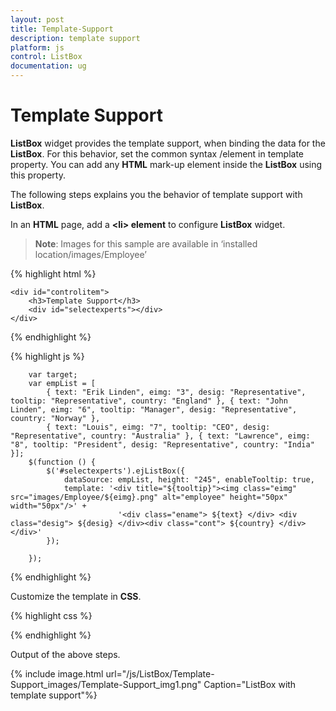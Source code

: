 ```yaml
---
layout: post
title: Template-Support
description: template support
platform: js
control: ListBox
documentation: ug
---
```


# Template Support

**ListBox** widget provides the template support, when binding the data for the **ListBox**. For this behavior, set the common syntax /element in template property. You can add any **HTML** mark-up element inside the **ListBox** using this property.

The following steps explains you the behavior of template support with **ListBox**.

In an **HTML** page, add a **&lt;li&gt; element** to configure **ListBox** widget.



> **Note**: Images for this sample are available in ‘installed location/images/Employee’


{% highlight html %}

    <div id="controlitem">
        <h3>Template Support</h3>
        <div id="selectexperts"></div>
    </div>

{% endhighlight %}

{% highlight js %}


        var target;
        var empList = [
            { text: "Erik Linden", eimg: "3", desig: "Representative", tooltip: "Representative", country: "England" }, { text: "John Linden", eimg: "6", tooltip: "Manager", desig: "Representative", country: "Norway" },
            { text: "Louis", eimg: "7", tooltip: "CEO", desig: "Representative", country: "Australia" }, { text: "Lawrence", eimg: "8", tooltip: "President", desig: "Representative", country: "India" }];
        $(function () {
            $('#selectexperts').ejListBox({
                dataSource: empList, height: "245", enableTooltip: true,
                template: '<div title="${tooltip}"><img class="eimg" src="images/Employee/${eimg}.png" alt="employee" height="50px" width="50px"/>' +
                            '<div class="ename"> ${text} </div> <div class="desig"> ${desig} </div><div class="cont"> ${country} </div></div>'
            });

        });


{% endhighlight %}


Customize the template in **CSS**. 

{% highlight css %}


<style>
    .eimg {
        margin: 0;
        padding: 3px 10px 3px 3px;
        border: 0 none;
        width: 60px;
        height: 60px;
        float: left;
    }

    .ename {
        font-weight: bold;
        padding: 6px 3px 1px 3px;
    }

    .desig, .cont {
        font-size: smaller;
        padding: 3px 3px -1px 0px;
    }

    #selectexperts li {
        width: 200px;
        height: 70px;
        padding: 5px;
    }
</style>



{% endhighlight %}

Output of the above steps.

{% include image.html url="/js/ListBox/Template-Support_images/Template-Support_img1.png" Caption="ListBox with template support"%}

